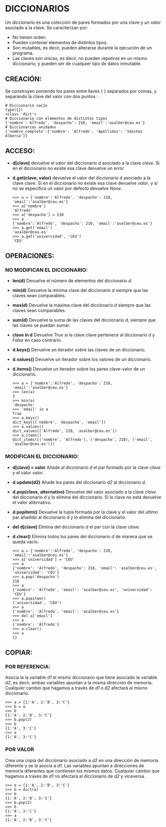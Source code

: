 # DICCIONARIOS

Un diccionario es una colección de pares formados por una clave y un valor asociado a la clave. Se caracterizan por:

* No tienen orden.
* Pueden contener elementos de distintos tipos.
* Son mutables, es decir, pueden alterarse durante la ejecución de un programa.
* Las claves son únicas, es decir, no pueden repetirse en un mismo diccionario, y pueden ser de cualquier tipo de datos inmutable.

## CREACIÓN:

Se construyen poniendo los pares entre llaves { } separados por comas, y separando la clave del valor con dos puntos : .

    # Diccionario vacío
    type({})
    <class 'dict'>
    # Diccionario con elementos de distintos tipos
    {'nombre':'Alfredo', 'despacho': 218, 'email':'asalber@ceu.es'}
    # Diccionarios anidados
    {'nombre_completo':{'nombre': 'Alfredo', 'Apellidos': 'Sánchez Alberca'}}

## ACCESO:

* **d[clave]** devuelve el valor del diccionario *d* asociado a la clave *clave*. Si en el diccionario no existe esa clave devuelve un error.
* **d.get(clave, valor)** devuelve el valor del diccionario d asociado a la clave clave. Si en el diccionario no existe esa clave devuelve *valor*, y si no se especifica un valor por defecto devuelve *None*.

      >>> a = {'nombre':'Alfredo', 'despacho': 218, 'email':'asalber@ceu.es'}
      >>> a['nombre']
      'Alfredo'
      >>> a['despacho'] = 210
      >>> a
      {'nombre':'Alfredo', 'despacho': 218, 'email':'asalber@ceu.es'}
      >>> a.get('email')
      'asalber@ceu.es'
      >>> a.get('universidad', 'CEU')
      'CEU'

## OPERACIONES:

### NO MODIFICAN EL DICCIONARIO:

* **len(d)** Devuelve el número de elementos del diccionario *d*.
* **min(d)** Devuelve la mínima clave del diccionario *d* siempre que las claves sean comparables.
* **max(d)** Devuelve la máxima clave del diccionario *d* siempre que las claves sean comparables.
* **sum(d)** Devuelve la suma de las claves del diccionario *d*, siempre que las claves se puedan sumar.
* **clave in d** Devuelve *True* si la clave clave pertenece al diccionario *d* y *False* en caso contrario.
* **d.keys()** Devuelve un iterador sobre las claves de un diccionario.
* **d.values()** Devuelve un iterador sobre los valores de un diccionario.
* **d.items()** Devuelve un iterador sobre los pares clave-valor de un diccionario.

      >>> a = {'nombre':'Alfredo', 'despacho': 218, 'email':'asalber@ceu.es'}
      >>> len(a)
      3
      >>> min(a)
      'despacho'
      >>> 'email' in a
      True
      >>> a.keys()
      dict_keys(['nombre', 'despacho', 'email'])
      >>> a.values()
      dict_values(['Alfredo', 218, 'asalber@ceu.es'])
      >>> a.items()
      dict_items([('nombre', 'Alfredo'), ('despacho', 218), ('email', 'asalber@ceu.es')])

### MODIFICAN EL DICCIONARIO:

* **d[clave] = valor** Añade al diccionario *d* el par formado por la clave *clave* y el valor *valor*.
* **d.update(d2)** Añade los pares del diccionario *d2* al diccionario *d*.
* **d.pop(clave, alternativo)** Devuelve del valor asociado a la clave *clave* del diccionario *d* y lo elimina del diccionario. Si la clave no está devuelve el valor alternativo.
* **d.popitem()** Devuelve la tupla formada por la clave y el valor del último par añadido al diccionario *d* y lo elimina del diccionario.
* **del d[clave]** Elimina del diccionario *d* el par con la clave *clave*.
* **d.clear()** Elimina todos los pares del diccionario *d* de manera que se queda vacío.

      >>> a = {'nombre':'Alfredo', 'despacho': 218, 'email':'asalber@ceu.es'}
      >>> a['universidad'] = 'CEU'
      >>> a
      {'nombre': 'Alfredo', 'despacho': 218, 'email': 'asalber@ceu.es', 'universidad': 'CEU'}
      >>> a.pop('despacho')
      218
      >>> a
      {'nombre': 'Alfredo', 'email': 'asalber@ceu.es', 'universidad': 'CEU'}
      >>> a.popitem()
      ('universidad', 'CEU')
      >>> a
      {'nombre': 'Alfredo', 'email': 'asalber@ceu.es'}
      >>> del a['email']
      >>> a
      {'nombre': 'Alfredo'}
      >>> a.clear()
      >>> a
      {}

## COPIAR:

### POR REFERENCIA:

Asocia la la variable *d1* el mismo diccionario que tiene asociado la variable *d2*, es decir, ambas variables apuntan a la misma dirección de memoria. Cualquier cambio que hagamos a través de *d1* o *d2* afectará al mismo diccionario.

    >>> a = {1:'A', 2:'B', 3:'C'}
    >>> b = a
    >>> b
    {1:'A', 2:'B', 3:'C'}
    >>> b.pop(2)
    >>> b
    {1:'A', 3:'C'}
    >>> a
    {1:'A', 3:'C'}

### POR VALOR

Crea una copia del diccionario asociado a *d2* en una dirección de memoria diferente y se la asocia a *d1*. Las variables apuntan a direcciones de memoria diferentes que contienen los mismos datos. Cualquier cambio que hagamos a través de *d1* no afectará al diccionario de *d2* y viceversa.

    >>> a = {1:'A', 2:'B', 3:'C'}
    >>> b = dict(a)
    >>> b
    {1:'A', 2:'B', 3:'C'}
    >>> b.pop(2)
    >>> b
    {1:'A', 3:'C'}
    >>> a
    {1:'A', 2:'B', 3:'C'}


